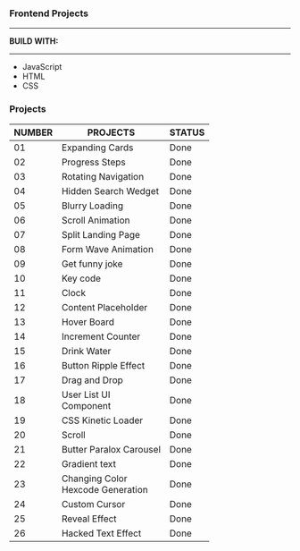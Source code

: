 <h3>Frontend Projects</h3>
<hr />
<p><strong>BUILD WITH:</strong></p>
<hr />
<ul>
  <li>JavaScript</li>
  <li>HTML</li>
  <li>CSS</li>
</ul>

<h3>Projects</h3>
<table>
  <thead>
    <tr>
      <th>NUMBER</th>
      <th>PROJECTS</th>
      <th>STATUS</th>
    </tr>
  </thead>
  <tbody>
    <tr>
      <td>01</td>
      <td>Expanding Cards</td>
      <td>Done</td>
    </tr>
    <tr>
      <td>02</td>
      <td>Progress Steps</td>
      <td>Done</td>
    </tr>
    <tr>
      <td>03</td>
      <td>Rotating Navigation</td>
      <td>Done</td>
    </tr>
    <tr>
      <td>04</td>
      <td>Hidden Search Wedget</td>
      <td>Done</td>
    </tr>
    <tr>
      <td>05</td>
      <td>Blurry Loading</td>
      <td>Done</td>
    <tr>
      <td>06</td>
      <td>Scroll Animation</td>
      <td>Done</td>
    </tr>
    <tr>
      <td>07</td>
      <td>Split Landing Page</td>
      <td>Done</td>
    </tr>
    <tr>
      <td>08</td>
      <td>Form Wave Animation</td>
      <td>Done</td>
    </tr>
    <tr>
      <td>09</td>
      <td>Get funny joke</td>
      <td>Done</td>
    </tr>
    <tr>
      <td>10</td>
      <td>Key code</td>
      <td>Done</td>
    </tr>
    <tr>
      <td>11</td>
      <td>Clock</td>
      <td>Done</td>
    </tr>
    <tr>
      <td>12</td>
      <td>Content Placeholder</td>
      <td>Done</td>
    </tr>
    <tr>
      <td>13</td>
      <td>Hover Board</td>
      <td>Done</td>
    </tr>
    <tr>
      <td>14</td>
      <td>Increment Counter</td>
      <td>Done</td>
    </tr>
    <tr>
      <td>15</td>
      <td>Drink Water</td>
      <td>Done</td>
    </tr>
    <tr>
      <td>16</td>
      <td>Button Ripple Effect</td>
      <td>Done</td>
    </tr>
    <tr>
      <td>17</td>
      <td>Drag and Drop</td>
      <td>Done</td>
    </tr>
    <tr>
      <td>18</td>
      <td>User List UI </br> Component</td>
      <td>Done</td>
    </tr>
    <tr>
      <td>19</td>
      <td>CSS Kinetic Loader</td>
      <td>Done</td>
    </tr>
    <tr>
      <td>20</td>
      <td>Scroll</td>
      <td>Done</td>
    </tr>
    <tr>
      <td>21</td>
      <td>Butter Paralox Carousel</td>
      <td>Done</td>
    </tr>
    <tr>
      <td>22</td>
      <td>Gradient text</td>
      <td>Done</td>
    </tr>
    <tr>
      <td>23</td>
      <td>Changing Color <br> Hexcode Generation</td>
      <td>Done</td>
    </tr>
    <tr>
      <td>24</td>
      <td>Custom Cursor</td>
      <td>Done</td>
    </tr>
    <tr>
      <td>25</td>
      <td>Reveal Effect</td>
      <td>Done</td>
    </tr>
    <tr>
      <td>26</td>
      <td>Hacked Text Effect</td>
      <td>Done</td>
    </tr>
  </tbody>
</table>
